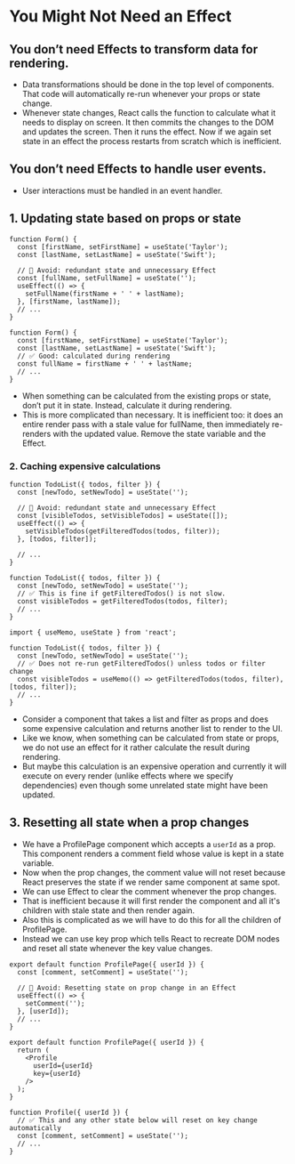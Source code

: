 # You Might Not Need an Effect

## You don’t need Effects to transform data for rendering.

- Data transformations should be done in the top level of components. That code will automatically re-run whenever your props or state change.
- Whenever state changes, React calls the function to calculate what it needs to display on screen. It then commits the changes to the DOM and updates the screen. Then it runs the effect. Now if we again set state in an effect the process restarts from scratch which is inefficient.


## You don’t need Effects to handle user events. 

- User interactions must be handled in an event handler.


## 1. Updating state based on props or state 

```tsx
function Form() {
  const [firstName, setFirstName] = useState('Taylor');
  const [lastName, setLastName] = useState('Swift');

  // 🔴 Avoid: redundant state and unnecessary Effect
  const [fullName, setFullName] = useState('');
  useEffect(() => {
    setFullName(firstName + ' ' + lastName);
  }, [firstName, lastName]);
  // ...
}
```

```tsx
function Form() {
  const [firstName, setFirstName] = useState('Taylor');
  const [lastName, setLastName] = useState('Swift');
  // ✅ Good: calculated during rendering
  const fullName = firstName + ' ' + lastName;
  // ...
}
```

- When something can be calculated from the existing props or state, don’t put it in state. Instead, calculate it during rendering.
- This is more complicated than necessary. It is inefficient too: it does an entire render pass with a stale value for fullName, then immediately re-renders with the updated value. Remove the state variable and the Effect.


### 2. Caching expensive calculations 

```tsx
function TodoList({ todos, filter }) {
  const [newTodo, setNewTodo] = useState('');

  // 🔴 Avoid: redundant state and unnecessary Effect
  const [visibleTodos, setVisibleTodos] = useState([]);
  useEffect(() => {
    setVisibleTodos(getFilteredTodos(todos, filter));
  }, [todos, filter]);

  // ...
}
```

```tsx
function TodoList({ todos, filter }) {
  const [newTodo, setNewTodo] = useState('');
  // ✅ This is fine if getFilteredTodos() is not slow.
  const visibleTodos = getFilteredTodos(todos, filter);
  // ...
}
```

```tsx
import { useMemo, useState } from 'react';

function TodoList({ todos, filter }) {
  const [newTodo, setNewTodo] = useState('');
  // ✅ Does not re-run getFilteredTodos() unless todos or filter change
  const visibleTodos = useMemo(() => getFilteredTodos(todos, filter), [todos, filter]);
  // ...
}
```

- Consider a component that takes a list and filter as props and does some expensive calculation and returns another list to render to the UI.
- Like we know, when something can be calculated from state or props, we do not use an effect for it rather calculate the result during rendering.
- But maybe this calculation is an expensive operation and currently it will execute on every render (unlike effects where we specify dependencies) even though some unrelated state might have been updated.


## 3. Resetting all state when a prop changes 

- We have a ProfilePage component which accepts a `userId` as a prop. This component renders a comment field whose value is kept in a state variable.
- Now when the prop changes, the comment value will not reset because React preserves the state if we render same component at same spot.
- We can use Effect to clear the comment whenever the prop changes.
- That is inefficient because it will first render the component and all it's children with stale state and then render again.
- Also this is complicated as we will have to do this for all the children of ProfilePage.
- Instead we can use key prop which tells React to recreate DOM nodes and reset all state whenever the key value changes.

```tsx
export default function ProfilePage({ userId }) {
  const [comment, setComment] = useState('');

  // 🔴 Avoid: Resetting state on prop change in an Effect
  useEffect(() => {
    setComment('');
  }, [userId]);
  // ...
}
```

```tsx
export default function ProfilePage({ userId }) {
  return (
    <Profile
      userId={userId}
      key={userId}
    />
  );
}

function Profile({ userId }) {
  // ✅ This and any other state below will reset on key change automatically
  const [comment, setComment] = useState('');
  // ...
}
```
